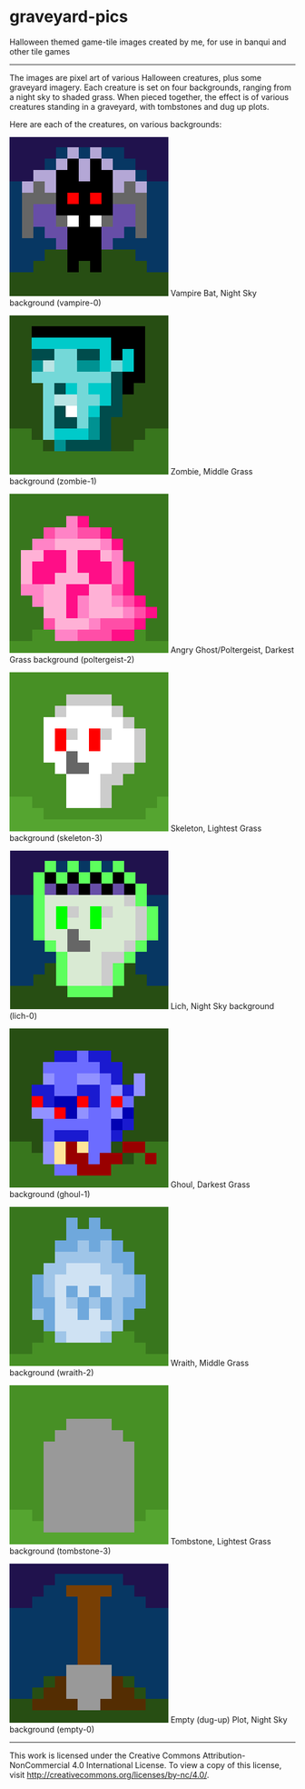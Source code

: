 # graveyard-pics
Halloween themed game-tile images created by me, for use in banqui and other tile games
______
The images are pixel art of various Halloween creatures, plus some graveyard imagery. Each creature is set on four backgrounds, ranging from a night sky to shaded grass. When pieced together, the effect is of various creatures standing in a graveyard, with tombstones and dug up plots.

Here are each of the creatures, on various backgrounds:

![vampire-0](https://raw.githubusercontent.com/catspook/graveyard-pics/master/vampire-0.png)
Vampire Bat, Night Sky background (vampire-0)

![zombie-1](https://raw.githubusercontent.com/catspook/graveyard-pics/master/zombie-1.png)
Zombie, Middle Grass background (zombie-1)

![poltergeist-2](https://raw.githubusercontent.com/catspook/graveyard-pics/master/poltergeist-2.png)
Angry Ghost/Poltergeist, Darkest Grass background (poltergeist-2)

![skeleton-3](https://raw.githubusercontent.com/catspook/graveyard-pics/master/skeleton-3.png)
Skeleton, Lightest Grass background (skeleton-3)

![lich-0](https://raw.githubusercontent.com/catspook/graveyard-pics/master/lich-0.png)
Lich, Night Sky background (lich-0)

![ghoul-1](https://raw.githubusercontent.com/catspook/graveyard-pics/master/ghoul-1.png)
Ghoul, Darkest Grass background (ghoul-1)

![wraith-2](https://raw.githubusercontent.com/catspook/graveyard-pics/master/wraith-2.png)
Wraith, Middle Grass background (wraith-2)

![tombstone-3](https://raw.githubusercontent.com/catspook/graveyard-pics/master/tombstone-3.png)
Tombstone, Lightest Grass background (tombstone-3)

![empty-0](https://raw.githubusercontent.com/catspook/graveyard-pics/master/empty-0.png)
Empty (dug-up) Plot, Night Sky background (empty-0)
________
This work is licensed under the Creative Commons Attribution-NonCommercial 4.0 International License. 
To view a copy of this license, visit http://creativecommons.org/licenses/by-nc/4.0/.

